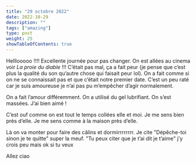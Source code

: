 ```yaml
---
title: "29 octobre 2022"
date: 2022-10-29
description: ""
tags: ["amazing"]
type: post
weight: 25
showTableOfContents: true
---
```


Helllooooo !!!! Excellente journée pour pas changer. On est allées au cinema voir *La proie du diable* !!! C’était pas mal, ça a fait peur (je pense que c’est plus la qualité du son qu’autre chose qui faisait peur lol). On a fait comme si on ne se connaissait pas et que c’était notre premier date. C’est un peu raté car je suis amoureuse je n’ai pas pu m’empêcher d’agir normalement.

On a fait l’amour différemment. On a utilisé du gel lubrifiant. On s’est massées. J’ai bien aimé !

C’est ouf comme on est tout le temps collées elle et moi. Je me sens bien près d’elle. Je me sens comme à la maison près d’elle.

Là on va monter pour faire des câlins et dormirrrrrrrr. Je cite "Dépêche-toi sinon je te quitte" super la meuf. "Tu peux citer que je t’ai dit je t’aime" j’y crois peu mais ok si tu veux

Allez ciao